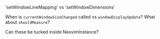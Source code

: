 'setWindowLineMapping'
vs
'setWindowDimensions'

When is `currentWindowSizeChanged` called vs `windowDisplayUpdate`?
What about `shouldMeasure`?

Can these be tucked inside NeovimInstance?
